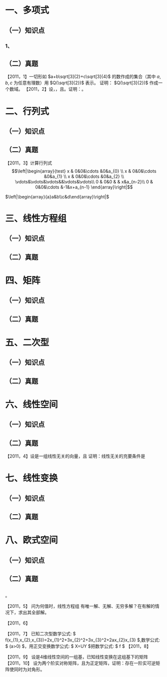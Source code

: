 # 一、多项式
## （一）知识点
### 1、
## （二）真题
【2011，1】一切形如
$a+b\sqrt[3]{2}+c\sqrt[3]{4}$
的数作成的集合（其中
$a,b,c$
为任意有理数）用
$Q(\sqrt[3]{2})$
表示。
证明： 
$Q(\sqrt[3]{2})$
作成一个数域。
【2011，2】设，，且。证明：。

# 二、行列式
## （一）知识点
## （二）真题
【2011，3】计算行列式
$$\left|\begin{array}{test} 
    x &  0&0&\cdots &0&a_{0}   \\ 
    x &  0&0&\cdots &0&a_{1} \\ 
 x &  0&0&\cdots &0&a_{2} \\ 
\vdots&\vdots&\vdots&&\vdots&\vdots\\
  0 &   0&0  & & x&a_{n-2}\\ 
  0 &  0&0&\cdots &-1&x+a_{n-1}   
\end{array}\right|$$

$\left|\begin{array}{a}a&b\\c&d\end{array}\right|$

# 三、线性方程组
## （一）知识点
## （二）真题

# 四、矩阵
## （一）知识点
## （二）真题

# 五、二次型
## （一）知识点
## （二）真题

# 六、线性空间
## （一）知识点
## （二）真题
【2011，4】设是一组线性无关的向量，且
证明：线性无关的充要条件是

# 七、线性变换
## （一）知识点
## （二）真题

# 八、欧式空间
## （一）知识点
## （二）真题

 
 
 

##
。

【2011，5】
问为何值时，线性方程组
有唯一解、无解、无穷多解？在有解的情况下，求出其全部解。

【2011，6】

【2011，7】
已知二次型数学公式: $ f(x_{1},x_{2},x_{3})=2x_{1}^2+3x_{2}^2+3x_{3}^2+2ax_{2}x_{3} $,数学公式: $ (a>0) $，用正交变换数学公式: $ X=UY $把数学公式: $ f $
【2011，8】

【2011，9】
设是4维线性空间的一组基，已知线性变换在这组基下的矩阵
【2011，10】
设为两个阶实对称矩阵，且为正定矩阵，证明：存在一阶实可逆矩阵使同时为对角形。
